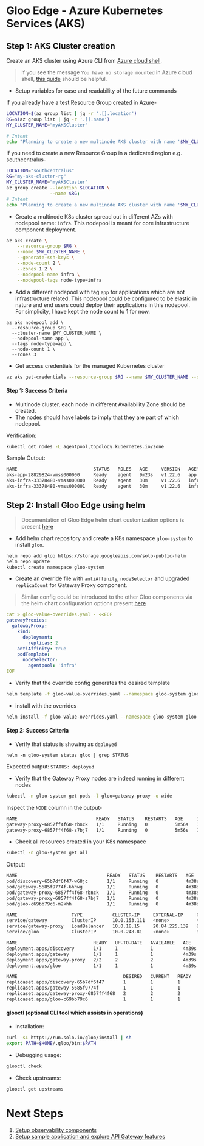 # Gloo Edge - Azure Kubernetes Services (AKS)

## Step 1: AKS Cluster creation

Create an AKS cluster using Azure CLI from [Azure cloud shell](https://shell.azure.com).

> If you see the message `You have no storage mounted` in Azure cloud shell, [this guide](https://docs.microsoft.com/en-us/azure/cloud-shell/persisting-shell-storage) should be helpful.

- Setup variables for ease and readability of the future commands

If you already have a test Resource Group created in Azure-
```bash
LOCATION=$(az group list | jq -r '.[].location')
RG=$(az group list | jq -r '.[].name')
MY_CLUSTER_NAME="myAKSCluster"

# Intent 
echo "Planning to create a new multinode AKS cluster with name '$MY_CLUSTER_NAME' in Resource Group '$RG' at '$LOCATION'."
```

If you need to create a new Resource Group in a dedicated region e.g. southcentralus- 
```bash
LOCATION="southcentralus"
RG="my-aks-cluster-rg"
MY_CLUSTER_NAME="myAKSCluster"
az group create --location $LOCATION \
                --name $RG;
# Intent 
echo "Planning to create a new multinode AKS cluster with name '$MY_CLUSTER_NAME' in Resource Group '$RG' at '$LOCATION'."
```
- Create a multinode K8s cluster spread out in different AZs with nodepool name: `infra`. This nodepool is meant for core infrastructure component deployment.
```bash
az aks create \
    --resource-group $RG \
    --name $MY_CLUSTER_NAME \
    --generate-ssh-keys \
    --node-count 2 \
    --zones 1 2 \
    --nodepool-name infra \
    --nodepool-tags node-type=infra
```

- Add a different nodepool with tag `app` for applications which are not infrastructure related. This nodepool could be configured to be elastic in nature and end users could deploy their applications in this nodepool. For simplicity, I have kept the node count to 1 for now.
```
az aks nodepool add \
  --resource-group $RG \
  --cluster-name $MY_CLUSTER_NAME \
  --nodepool-name app \
  --tags node-type=app \
  --node-count 1 \
  --zones 3
```

- Get access credentials for the managed Kubernetes cluster
```bash
az aks get-credentials --resource-group $RG --name $MY_CLUSTER_NAME --overwrite-existing
```

#### Step 1: Success Criteria

- Multinode cluster, each node in different Availability Zone should be created.
- The nodes should have labels to imply that they are part of which nodepool.

Verification:
```bash
kubectl get nodes -L agentpool,topology.kubernetes.io/zone
```

Sample Output:
```bash
NAME                            STATUS   ROLES   AGE     VERSION   AGENTPOOL   ZONE
aks-app-28829824-vmss000000     Ready    agent   9m23s   v1.22.6   app         southcentralus-3
aks-infra-33378480-vmss000000   Ready    agent   30m     v1.22.6   infra       southcentralus-1
aks-infra-33378480-vmss000001   Ready    agent   30m     v1.22.6   infra       southcentralus-2
```

## Step 2: Install Gloo Edge using helm

> Documentation of Gloo Edge helm chart customization options is present [here](https://docs.solo.io/gloo-edge/latest/reference/helm_chart_values/open_source_helm_chart_values/)

- Add helm chart repository and create a K8s namespace `gloo-system` to install `gloo`.
```bash
helm repo add gloo https://storage.googleapis.com/solo-public-helm
helm repo update
kubectl create namespace gloo-system
```

- Create an override file with `antiAffinity`, `nodeSelector` and upgraded `replicaCount` for Gateway Proxy component.
> Similar config could be introduced to the other Gloo components via the helm chart configuration options present [here](https://docs.solo.io/gloo-edge/latest/reference/helm_chart_values/open_source_helm_chart_values/)
```yaml
cat > gloo-value-overrides.yaml - <<EOF
gatewayProxies:
  gatewayProxy:
    kind:
      deployment:
        replicas: 2
    antiAffinity: true
    podTemplate:
      nodeSelector:
        agentpool: 'infra'
EOF
```

- Verify that the override config generates the desired template
```bash
helm template -f gloo-value-overrides.yaml --namespace gloo-system gloo gloo/gloo
```

- install with the overrides
```bash
helm install -f gloo-value-overrides.yaml --namespace gloo-system gloo gloo/gloo
```

#### Step 2: Success Criteria

- Verify that status is showing as `deployed`
```
helm -n gloo-system status gloo | grep STATUS
```
Expected output: `STATUS: deployed`

- Verify that the Gateway Proxy nodes are indeed running in different nodes
```bash
kubectl -n gloo-system get pods -l gloo=gateway-proxy -o wide
```

Inspect the `NODE` column in the output-
```bash
NAME                             READY   STATUS    RESTARTS   AGE     IP            NODE                            NOMINATED NODE   READINESS GATES
gateway-proxy-6857ff4f68-rbnck   1/1     Running   0          5m56s   10.244.0.10   aks-infra-33378480-vmss000000   <none>           <none>
gateway-proxy-6857ff4f68-s7bj7   1/1     Running   0          5m56s   10.244.1.10   aks-infra-33378480-vmss000001   <none>           <none>
```

- Check all resources created in your K8s namespace
```bash
kubectl -n gloo-system get all
```
Output:
```bash
NAME                                 READY   STATUS    RESTARTS   AGE
pod/discovery-65b7df6f47-w68jc       1/1     Running   0          4m38s
pod/gateway-5685f9774f-6hhwg         1/1     Running   0          4m38s
pod/gateway-proxy-6857ff4f68-rbnck   1/1     Running   0          4m38s
pod/gateway-proxy-6857ff4f68-s7bj7   1/1     Running   0          4m38s
pod/gloo-c69bb79c6-m2khh             1/1     Running   0          4m38s

NAME                    TYPE           CLUSTER-IP     EXTERNAL-IP     PORT(S)                               AGE
service/gateway         ClusterIP      10.0.153.111   <none>          443/TCP                               4m38s
service/gateway-proxy   LoadBalancer   10.0.18.15     20.84.225.139   80:32584/TCP,443:30740/TCP            4m38s
service/gloo            ClusterIP      10.0.248.81    <none>          9977/TCP,9976/TCP,9988/TCP,9979/TCP   4m38s

NAME                            READY   UP-TO-DATE   AVAILABLE   AGE
deployment.apps/discovery       1/1     1            1           4m39s
deployment.apps/gateway         1/1     1            1           4m39s
deployment.apps/gateway-proxy   2/2     2            2           4m39s
deployment.apps/gloo            1/1     1            1           4m39s

NAME                                       DESIRED   CURRENT   READY   AGE
replicaset.apps/discovery-65b7df6f47       1         1         1       4m39s
replicaset.apps/gateway-5685f9774f         1         1         1       4m39s
replicaset.apps/gateway-proxy-6857ff4f68   2         2         2       4m39s
replicaset.apps/gloo-c69bb79c6             1         1         1       4m39s
```

#### glooctl (optional CLI tool which assists in operations)

- Installation:
```bash
curl -sL https://run.solo.io/gloo/install | sh
export PATH=$HOME/.gloo/bin:$PATH
```

- Debugging usage:
```bash
glooctl check
```

- Check upstreams:
```bash
glooctl get upstreams
```

# Next Steps

1. [Setup observability components](https://github.com/find-arka/k8s-misc/blob/main/API-Gateway/setup-observability.md)
2. [Setup sample application and explore API Gateway features](https://github.com/find-arka/k8s-misc/blob/main/API-Gateway/test-with-sample-application.md)
